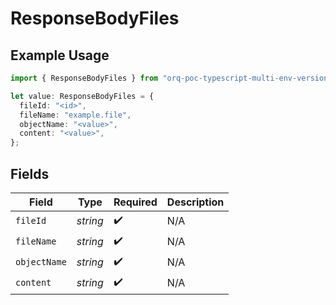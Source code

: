 # ResponseBodyFiles

## Example Usage

```typescript
import { ResponseBodyFiles } from "orq-poc-typescript-multi-env-version/models/operations";

let value: ResponseBodyFiles = {
  fileId: "<id>",
  fileName: "example.file",
  objectName: "<value>",
  content: "<value>",
};
```

## Fields

| Field              | Type               | Required           | Description        |
| ------------------ | ------------------ | ------------------ | ------------------ |
| `fileId`           | *string*           | :heavy_check_mark: | N/A                |
| `fileName`         | *string*           | :heavy_check_mark: | N/A                |
| `objectName`       | *string*           | :heavy_check_mark: | N/A                |
| `content`          | *string*           | :heavy_check_mark: | N/A                |